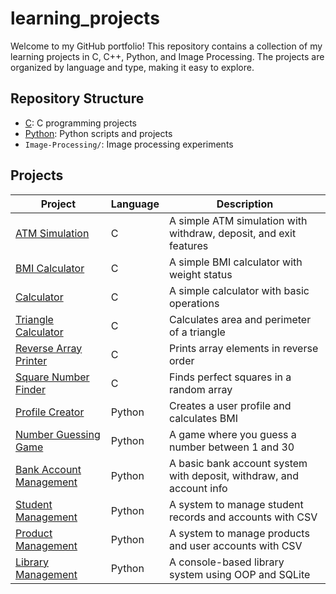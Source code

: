 # learning_projects
Welcome to my GitHub portfolio! This repository contains a collection of my learning projects in C, C++, Python, and Image Processing. The projects are organized by language and type, making it easy to explore.

## Repository Structure

- [C](https://github.com/ahmetelindag/learning_projects/tree/C): C programming projects 
- [Python](https://github.com/ahmetelindag/learning_projects/tree/Python): Python scripts and projects
- `Image-Processing/`: Image processing experiments

## Projects
| Project | Language | Description |
|---------|----------|-------------|
|[ATM Simulation](https://github.com/ahmetelindag/learning_projects/tree/C/atm_simulation) | C | A simple ATM simulation with withdraw, deposit, and exit features
|[BMI Calculator](https://github.com/ahmetelindag/learning_projects/tree/C/bmi_calculator) | C | A simple BMI calculator with weight status
|[Calculator](https://github.com/ahmetelindag/learning_projects/tree/C/calculator) | C | A simple calculator with basic operations
|[Triangle Calculator](https://github.com/ahmetelindag/learning_projects/tree/C/triangle_calculator) | C | Calculates area and perimeter of a triangle
|[Reverse Array Printer](https://github.com/ahmetelindag/learning_projects/tree/C/reverse_array) | C | Prints array elements in reverse order
[Square Number Finder](https://github.com/ahmetelindag/learning_projects/tree/C/square_finder) | C | Finds perfect squares in a random array 
|[Profile Creator](https://github.com/ahmetelindag/learning_projects/tree/Python/profile_creator) | Python | Creates a user profile and calculates BMI
|[Number Guessing Game](https://github.com/ahmetelindag/learning_projects/tree/Python/number_guessing_game) | Python | A game where you guess a number between 1 and 30
|[Bank Account Management](https://github.com/ahmetelindag/learning_projects/tree/Python/bank_account_management) | Python | A basic bank account system with deposit, withdraw, and account info
|[Student Management](https://github.com/ahmetelindag/learning_projects/tree/Python/student_management) | Python | A system to manage student records and accounts with CSV
|[Product Management](https://github.com/ahmetelindag/learning_projects/tree/Python/product_management) | Python | A system to manage products and user accounts with CSV
|[Library Management](https://github.com/ahmetelindag/learning_projects/tree/Python/library_management) | Python | A console-based library system using OOP and SQLite
